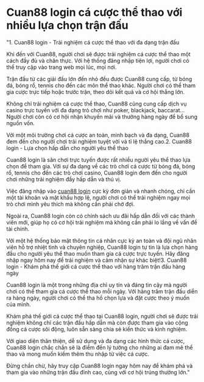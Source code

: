 # Cuan88 login cá cược thể thao với nhiều lựa chọn trận đấu

"1. Cuan88 login - Trải nghiệm cá cược thể thao với đa dạng trận đấu

Khi đến với Cuan88, người chơi sẽ được trải nghiệm cá cược thể thao một cách đầy đủ và chân thực. Với hệ thống đăng nhập tiện lợi, người chơi có thể truy cập vào trang web mọi lúc, mọi nơi.

Trận đấu từ các giải đấu lớn đến nhỏ đều được Cuan88 cung cấp, từ bóng đá, bóng rổ, tennis cho đến các môn thể thao khác. Người chơi có thể tham gia cược trực tiếp hoặc trước trận, theo dõi kết quả và cơ hội thắng lớn.

Không chỉ trải nghiệm cá cược thể thao, Cuan88 cũng cung cấp dịch vụ casino trực tuyến với đa dạng trò chơi như poker, blackjack, baccarat... Người chơi còn có cơ hội nhận khuyến mãi và thưởng hàng ngày để bổ sung nguồn vốn.

Với một môi trường chơi cá cược an toàn, minh bạch và đa dạng, Cuan88 đem đến cho người chơi trải nghiệm tuyệt vời và tỉ lệ thắng cao.2. Cuan88 login - Lựa chọn hấp dẫn cho người yêu thể thao

Cuan88 login là sân chơi trực tuyến được rất nhiều người yêu thể thao lựa chọn để tham gia. Với sự đa dạng về các trò chơi cá cược từ bóng đá, bóng rổ, tennis cho đến các trò chơi casino, Cuan88 login đem đến cho người chơi những trải nghiệm đầy hấp dẫn và thú vị.

Việc đăng nhập vào [cuan88 login](https://cuan88.cc) cực kỳ đơn giản và nhanh chóng, chỉ cần một tài khoản và mật khẩu hợp lệ, người chơi có thể trải nghiệm ngay mọi trò chơi mình yêu thích mà không cần phải chờ đợi.

Ngoài ra, Cuan88 login còn có chính sách ưu đãi hấp dẫn đối với các thành viên mới, giúp họ có cơ hội trải nghiệm mà không cần phải lo lắng về vấn đề tài chính.

Với một hệ thống bảo mật thông tin cá nhân cực kỳ an toàn và đội ngũ nhân viên hỗ trợ nhiệt tình và chuyên nghiệp, Cuan88 login tự tin là lựa chọn hàng đầu cho người yêu thể thao muốn tham gia cá cược trực tuyến. Hãy đăng nhập ngay hôm nay để trải nghiệm và cảm nhận sự khác biệt!3. Cuan88 login - Khám phá thế giới cá cược thể thao với hàng trăm trận đấu hàng ngày

Cuan88 login là một trong những địa chỉ uy tín và đáng tin cậy mà người chơi có thể tham gia cá cược thể thao mỗi ngày. Với hàng trăm trận đấu diễn ra hàng ngày, người chơi có thể tha hồ chọn lựa và đặt cược theo ý muốn của mình.

Khám phá thế giới cá cược thể thao tại Cuan88 login, người chơi sẽ được trải nghiệm không chỉ các trận đấu hấp dẫn mà còn được tham gia vào cộng đồng cá cược sôi động, luôn sẵn sàng chia sẻ kiến thức và kinh nghiệm.

Với giao diện thân thiện, dễ sử dụng và đa dạng các hình thức cá cược, Cuan88 login chắc chắn sẽ là điểm đến lý tưởng cho những ai đam mê thể thao và mong muốn kiếm thêm thu nhập từ việc cá cược.

Đừng chần chừ, hãy truy cập Cuan88 login ngay hôm nay để khám phá và tham gia vào những trận đấu đỉnh cao, cùng với cơ hội trúng thưởng lớn."